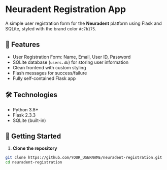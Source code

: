 # Neuradent Registration App

A simple user registration form for the **Neuradent** platform using Flask and SQLite, styled with the brand color `#c7b175`.

## 🧩 Features

- User Registration Form: Name, Email, User ID, Password
- SQLite database (`users.db`) for storing user information
- Clean frontend with custom styling
- Flash messages for success/failure
- Fully self-contained Flask app

## 🛠️ Technologies

- Python 3.8+
- Flask 2.3.3
- SQLite (built-in)

## 🚀 Getting Started

1. **Clone the repository**
```bash
git clone https://github.com/YOUR_USERNAME/neuradent-registration.git
cd neuradent-registration
